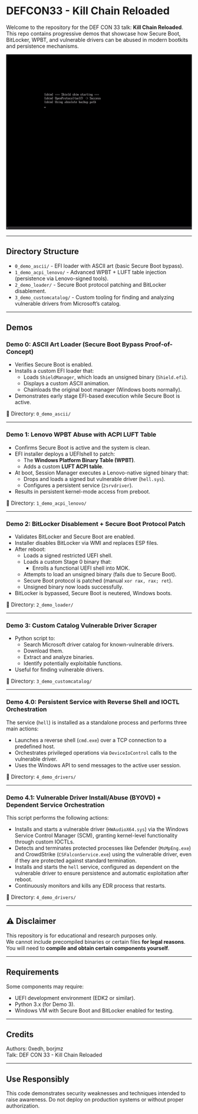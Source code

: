 # DEFCON33 - Kill Chain Reloaded
Welcome to the repository for the DEF CON 33 talk: **Kill Chain Reloaded**.  
This repo contains progressive demos that showcase how Secure Boot, BitLocker, WPBT, and vulnerable drivers can be abused in modern bootkits and persistence mechanisms.

<p align="center">
  <img src="gifs/ascii.gif" alt="ASCII boot animation" width="600">
</p>

---

## Directory Structure

- `0_demo_ascii/` - EFI loader with ASCII art (basic Secure Boot bypass).
- `1_demo_acpi_lenovo/` - Advanced WPBT + LUFT table injection (persistence via Lenovo-signed tools).
- `2_demo_loader/` - Secure Boot protocol patching and BitLocker disablement.
- `3_demo_customcatalog/` - Custom tooling for finding and analyzing vulnerable drivers from Microsoft’s catalog.

---

## Demos

### Demo 0: ASCII Art Loader (Secure Boot Bypass Proof-of-Concept)
- Verifies Secure Boot is enabled.
- Installs a custom EFI loader that:
  - Loads `ShieldManager`, which loads an unsigned binary (`Shield.efi`).
  - Displays a custom ASCII animation.
  - Chainloads the original boot manager (Windows boots normally).
- Demonstrates early stage EFI-based execution while Secure Boot is active.

📁 Directory: `0_demo_ascii/`

---

### Demo 1: Lenovo WPBT Abuse with ACPI LUFT Table
- Confirms Secure Boot is active and the system is clean.
- EFI installer deploys a UEFIshell to patch:
  - The **Windows Platform Binary Table (WPBT)**.
  - Adds a custom **LUFT ACPI table**.
- At boot, Session Manager executes a Lenovo-native signed binary that:
  - Drops and loads a signed but vulnerable driver (`hell.sys`).
  - Configures a persistent service (`2srvdriver`).
- Results in persistent kernel-mode access from preboot.

📁 Directory: `1_demo_acpi_lenovo/`

---

### Demo 2: BitLocker Disablement + Secure Boot Protocol Patch
- Validates BitLocker and Secure Boot are enabled.
- Installer disables BitLocker via WMI and replaces ESP files.
- After reboot:
  - Loads a signed restricted UEFI shell.
  - Loads a custom Stage 0 binary that:
    - Enrolls a functional UEFI shell into MOK.
  - Attempts to load an unsigned binary (fails due to Secure Boot).
  - Secure Boot protocol is patched (manual `xor rax, rax; ret`).
  - Unsigned binary now loads successfully.
- BitLocker is bypassed, Secure Boot is neutered, Windows boots.

📁 Directory: `2_demo_loader/`

---

### Demo 3: Custom Catalog Vulnerable Driver Scraper
- Python script to:
  - Search Microsoft driver catalog for known-vulnerable drivers.
  - Download them.
  - Extract and analyze binaries.
  - Identify potentially exploitable functions.
- Useful for finding vulnerable drivers.

📁 Directory: `3_demo_customcatalog/`

---

### Demo 4.0: Persistent Service with Reverse Shell and IOCTL Orchestration

The service (`hell`) is installed as a standalone process and performs three main actions:

- Launches a reverse shell (`cmd.exe`) over a TCP connection to a predefined host.
- Orchestrates privileged operations via `DeviceIoControl` calls to the vulnerable driver.
- Uses the Windows API to send messages to the active user session.

📁 Directory: `4_demo_drivers/`

---

### Demo 4.1: Vulnerable Driver Install/Abuse (BYOVD) + Dependent Service Orchestration

This script performs the following actions:

- Installs and starts a vulnerable driver (`HWAudioX64.sys`) via the Windows Service Control Manager (SCM), granting kernel-level functionality through custom IOCTLs.
- Detects and terminates protected processes like Defender (`MsMpEng.exe`) and CrowdStrike (`CSFalconService.exe`) using the vulnerable driver, even if they are protected against standard termination.
- Installs and starts the `hell` service, configured as dependent on the vulnerable driver to ensure persistence and automatic exploitation after reboot.
- Continuously monitors and kills any EDR process that restarts.

📁 Directory: `4_demo_drivers/`

---

## ⚠️ Disclaimer

This repository is for educational and research purposes only.  
We cannot include precompiled binaries or certain files **for legal reasons**.  
You will need to **compile and obtain certain components yourself**.

---

## Requirements

Some components may require:
- UEFI development environment (EDK2 or similar).
- Python 3.x (for Demo 3).
- Windows VM with Secure Boot and BitLocker enabled for testing.

---

## Credits

Authors: 0xedh, borjmz  
Talk: DEF CON 33 - Kill Chain Reloaded  

---

## Use Responsibly

This code demonstrates security weaknesses and techniques intended to raise awareness. Do not deploy on production systems or without proper authorization.
